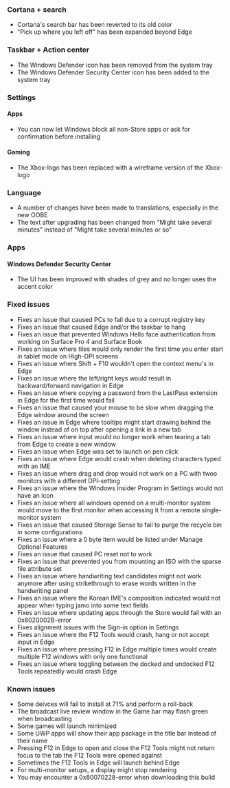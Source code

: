 ### Cortana + search
- Cortana's search bar has been reverted to its old color
- "Pick up where you left off" has been expanded beyond Edge

### Taskbar + Action center
- The Windows Defender icon has been removed from the system tray
- The Windows Defender Security Center icon has been added to the system tray

### Settings
#### Apps
- You can now let Windows block all non-Store apps or ask for confirmation before installing

#### Gaming
- The Xbox-logo has been replaced with a wireframe version of the Xbox-logo

### Language
- A number of changes have been made to translations, especially in the new OOBE
- The text after upgrading has been changed from "Might take several minutes" instead of "Might take several minutes or so"

### Apps

#### Windows Defender Security Center
- The UI has been improved with shades of grey and no longer uses the accent color

### Fixed issues
- Fixes an issue that caused PCs to fail due to a corrupt registry key
- Fixes an issue that caused Edge and/or the taskbar to hang
- Fixes an issue that prevented Windows Hello face authentication from working on Surface Pro 4 and Surface Book
- Fixes an issue where tiles would only render the first time you enter start in tablet mode on High-DPI screens
- Fixes an issue where Shift + F10 wouldn't open the context menu's in Edge
- Fixes an issue where the left/right keys would result in backward/forward navigation in Edge
- Fixes an issue where copying a password from the LastPass extension in Edge for the first time would fail
- Fixes an issue that caused your mouse to be slow when dragging the Edge window around the screen
- Fixes an issue in Edge where tooltips might start drawing behind the window instead of on top after opening a link in a new tab
- Fixes an issue where input would no longer work when tearing a tab from Edge to create a new window
- Fixes an issue when Edge was set to launch on pen click
- Fixes an issue where Edge would crash when deleting characters typed with an IME
- Fixes an issue where drag and drop would not work on a PC with twoo monitors with a different DPI-setting
- Fixes an issue where the Windows Insider Program in Settings would not have an icon
- Fixes an issue where all windows opened on a multi-monitor system would move to the first monitor when accessing it from a remote single-monitor system
- Fixes an issue that caused Storage Sense to fail to purge the recycle bin in some configurations
- Fixes an issue where a 0 byte item would be listed under Manage Optional Features
- Fixes an issue that caused PC reset not to work
- Fixes an issue that prevented you from mounting an ISO with the sparse file attribute set
- Fixes an issue where handwriting text candidates might not work anymore after using strikethrough to erase words written in the handwriting panel
- Fixes an issue where the Korean IME's composition indicated would not appear when typing jamo into some text fields
- Fixes an issue where updating apps through the Store would fail with an 0x8020002B-error
- Fixes alignment issues with the Sign-in option in Settings
- Fixes an issue where the F12 Tools would crash, hang or not accept input in Edge
- Fixes an issue where pressing F12 in Edge multiple times would create multiple F12 windows with only one functional
- Fixes an issue where toggling between the docked and undocked F12 Tools repeatedly would crash Edge

### Known issues
- Some deivces will fail to install at 71% and perform a roll-back
- The broadcast live review window in the Game bar may flash green when broadcasting
- Some games will launch minimized
- Some UWP apps will show their app package in the title bar instead of their name
- Pressing F12 in Edge to open and close the F12 Tools might not return focus to the tab the F12 Tools were opened against
- Sometimes the F12 Tools in Edge will launch behind Edge
- For multi-monitor setups, a display might stop rendering
- You may encounter a 0x80070228-error when downloading this build